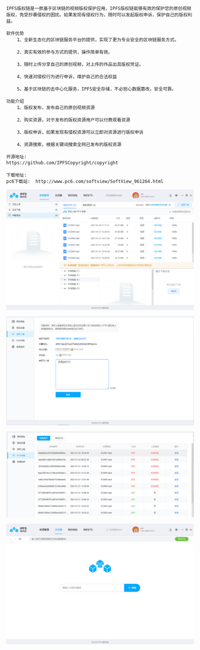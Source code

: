     IPFS版权链是一款基于区块链的视频版权保护应用，IPFS版权链能够有效的保护您的原创视频版权，免受抄袭侵权的困扰。如果发现有侵权行为，随时可以发起版权申诉，保护自己的版权利益。

    ​软件优势
        1、全新生态化的区块链服务平台的提供，实现了更为专业安全的区块链服务方式。

        2、真实有效的参与方式的提供，操作简单有效。

        3、随时上传分享自己的原创视频，对上传的作品出具版权凭证。

        4、快速对侵权行为进行申诉，维护自己的合法权益

        5、基于区块链的去中心化服务，IPFS安全存储，不必担心数据篡改，安全可靠。

    ​功能介绍
    ​    ​1、版权发布，发布自己的原创视频资源

    ​    ​2、购买资源，对于发布的版权资源用户可以付费观看资源

    ​    ​3、版权申诉，如果发现有侵权资源可以立即对资源进行版权申诉

    ​    ​4、资源搜索，根据关键词搜索全网已发布的版权资源
    
    开源地址:  
    https://github.com/IPFSCopyright/copyright

    下载地址:
    pc6下载站:  http://www.pc6.com/softview/SoftView_961264.html
    
![Image text](https://github.com/IPFSCopyright/release/blob/main/img/33D172DA-5A44-454e-A183-04E056F68A42.png)
    
![Image text](https://github.com/IPFSCopyright/release/blob/main/img/5573BDAD-8CF8-44aa-B9BB-883A11282C17.png)
    
![Image text](https://github.com/IPFSCopyright/release/blob/main/img/9C27F380-CE90-4517-AF15-25B88D0AF84F.png)
    
![Image text](https://github.com/IPFSCopyright/release/blob/main/img/C9BE3420-030C-48e3-881F-F62F25350616.png)
